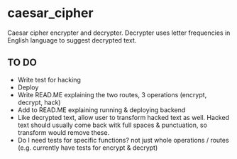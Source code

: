 # caesar_cipher
Caesar cipher encrypter and decrypter. Decrypter uses letter frequencies in English language to suggest decrypted text.

## TO DO
- Write test for hacking
- Deploy
- Write READ.ME explaining the two routes, 3 operations (encrypt, decrypt, hack)
- Add to READ.ME explaining running & deploying backend
- Like decrypted text, allow user to transform hacked text as well. Hacked text should usually come back witk full spaces & punctuation, so transform would remove these.
- Do I need tests for specific functions? not just whole operations / routes (e.g. currently have tests for encrypt & decrypt)